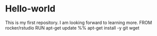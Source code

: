 # Hello-world
This is my first repository.
I am looking forward to learning more.
FROM rocker/rstudio
RUN apt-get update %% apt-get install -y git wget
